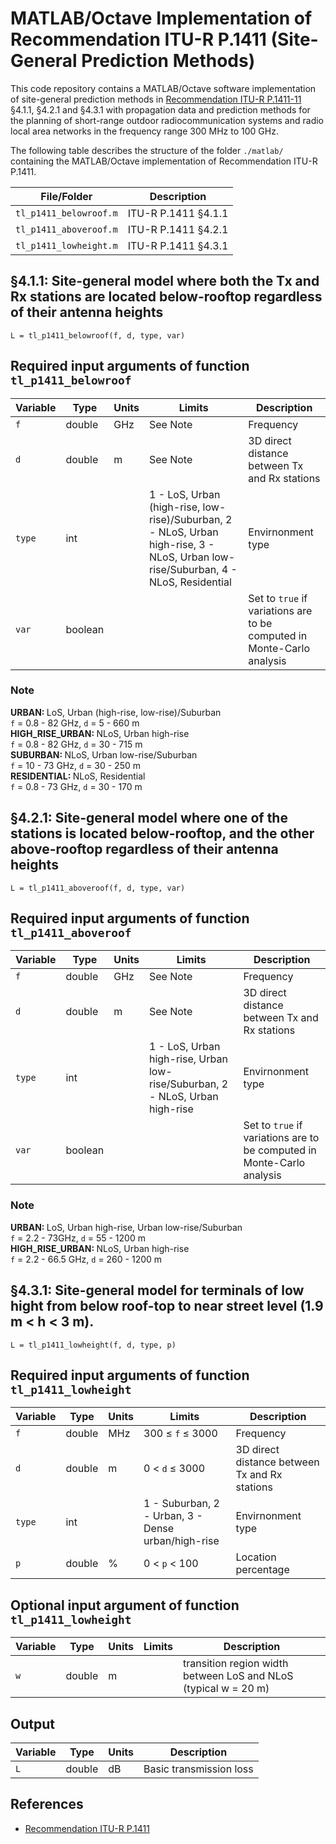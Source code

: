 # MATLAB/Octave Implementation of Recommendation ITU-R P.1411 (Site-General Prediction Methods)

This code repository contains a MATLAB/Octave software implementation of site-general prediction methods in [Recommendation ITU-R P.1411-11](https://www.itu.int/rec/R-REC-P.1411/en) §4.1.1, §4.2.1 and §4.3.1 with propagation data and prediction methods for the planning of short-range outdoor radiocommunication systems and radio local area networks in the frequency range 300 MHz to 100 GHz.  


The following table describes the structure of the folder `./matlab/` containing the MATLAB/Octave implementation of Recommendation ITU-R P.1411.

| File/Folder               | Description                                                         |
|----------------------------|---------------------------------------------------------------------|
|`tl_p1411_belowroof.m`                | ITU-R P.1411 §4.1.1         |
|`tl_p1411_aboveroof.m`          | ITU-R P.1411 §4.2.1     |
|`tl_p1411_lowheight.m`          | ITU-R P.1411 §4.3.1     |


## §4.1.1: Site-general model where both the Tx and Rx stations are located below-rooftop regardless of their antenna heights
~~~ 
L = tl_p1411_belowroof(f, d, type, var)
~~~

## Required input arguments of function `tl_p1411_belowroof`

| Variable          | Type   | Units | Limits       | Description  |
|-------------------|--------|-------|--------------|--------------|
| `f`               | double | GHz   | See Note  | Frequency | 
| `d`               | double | m   | See Note   | 3D direct distance between Tx and Rx stations  |
| `type`      | int |    | 1 - LoS, Urban (high-rise, low-rise)/Suburban, 2 - NLoS, Urban high-rise, 3 - NLoS,  Urban low-rise/Suburban, 4 - NLoS, Residential | Envirnonment type |
| `var`      | boolean |     |  | Set to `true` if variations are to be computed in Monte-Carlo analysis |

### Note 
 <b>URBAN:  </b> LoS, Urban (high-rise, low-rise)/Suburban
 <br>     `f` = 0.8 - 82 GHz, `d` = 5 - 660 m <br> 
 <b>HIGH_RISE_URBAN: </b> NLoS, Urban high-rise
 <br>     `f` = 0.8 - 82 GHz, `d` = 30 - 715 m
 <br> <b>SUBURBAN: </b> NLoS,  Urban low-rise/Suburban
 <br>    `f` = 10 - 73 GHz, `d` = 30 - 250 m
 <br> <b>RESIDENTIAL: </b>NLoS,  Residential
 <br>    `f` = 0.8 - 73 GHz, `d` = 30 - 170 m


## §4.2.1: Site-general model where one of the stations is located below-rooftop, and the other above-rooftop  regardless of their antenna heights
~~~ 
L = tl_p1411_aboveroof(f, d, type, var)
~~~

## Required input arguments of function `tl_p1411_aboveroof`

| Variable          | Type   | Units | Limits       | Description  |
|-------------------|--------|-------|--------------|--------------|
| `f`               | double | GHz   | See Note  | Frequency | 
| `d`               | double | m   | See Note   | 3D direct distance between Tx and Rx stations  |
| `type`      | int|    | 1 - LoS, Urban high-rise, Urban low-rise/Suburban, 2 - NLoS, Urban high-rise | Envirnonment type |
| `var`      | boolean |     |  | Set to `true` if variations are to be computed in Monte-Carlo analysis |

### Note 
 <b>URBAN:  </b> LoS, Urban high-rise, Urban low-rise/Suburban
 <br>     `f` = 2.2 - 73GHz, `d` = 55 - 1200 m <br> 
 <b>HIGH_RISE_URBAN: </b> NLoS, Urban high-rise
 <br>     `f` = 2.2 - 66.5 GHz, `d` = 260 - 1200 m
 
## §4.3.1: Site-general model for terminals of low hight from below roof-top to near street level (1.9 m < h < 3 m).
~~~ 
L = tl_p1411_lowheight(f, d, type, p)
~~~

## Required input arguments of function `tl_p1411_lowheight`

| Variable          | Type   | Units | Limits       | Description  |
|-------------------|--------|-------|--------------|--------------|
| `f`               | double | MHz   | 300 ≤ `f` ≤ 3000 | Frequency | 
| `d`               | double | m   | 0 < `d` ≤ 3000   | 3D direct distance between Tx and Rx stations  |
| `type`      | int |    | 1 - Suburban, 2 - Urban, 3 - Dense urban/high-rise | Envirnonment type |
| `p`      | double | %    | 0 < `p` < 100  | Location percentage |

## Optional input argument of function `tl_p1411_lowheight`

| Variable          | Type   | Units | Limits       | Description  |
|-------------------|--------|-------|--------------|--------------|
| `w`               | double | m  |  | transition region width between LoS and NLoS (typical w = 20 m) | 

## Output ##

| Variable   | Type   | Units | Description |
|------------|--------|-------|-------------|
| `L`    | double | dB    | Basic transmission loss |



## References

* [Recommendation ITU-R P.1411](https://www.itu.int/rec/R-REC-P.1411/en)

